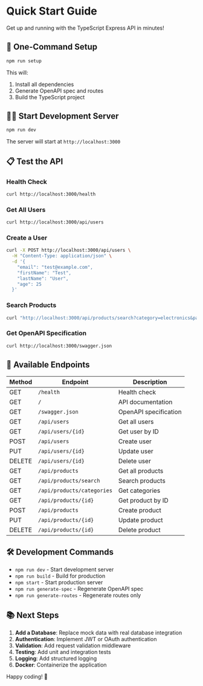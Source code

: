 # Quick Start Guide

Get up and running with the TypeScript Express API in minutes!

## 🚀 One-Command Setup

```bash
npm run setup
```

This will:
1. Install all dependencies
2. Generate OpenAPI spec and routes
3. Build the TypeScript project

## 🏃‍♂️ Start Development Server

```bash
npm run dev
```

The server will start at `http://localhost:3000`

## 📋 Test the API

### Health Check
```bash
curl http://localhost:3000/health
```

### Get All Users
```bash
curl http://localhost:3000/api/users
```

### Create a User
```bash
curl -X POST http://localhost:3000/api/users \
  -H "Content-Type: application/json" \
  -d '{
    "email": "test@example.com",
    "firstName": "Test",
    "lastName": "User",
    "age": 25
  }'
```

### Search Products
```bash
curl "http://localhost:3000/api/products/search?category=electronics&page=1&limit=5"
```

### Get OpenAPI Specification
```bash
curl http://localhost:3000/swagger.json
```

## 🔧 Available Endpoints

| Method | Endpoint | Description |
|--------|----------|-------------|
| GET | `/health` | Health check |
| GET | `/` | API documentation |
| GET | `/swagger.json` | OpenAPI specification |
| GET | `/api/users` | Get all users |
| GET | `/api/users/{id}` | Get user by ID |
| POST | `/api/users` | Create user |
| PUT | `/api/users/{id}` | Update user |
| DELETE | `/api/users/{id}` | Delete user |
| GET | `/api/products` | Get all products |
| GET | `/api/products/search` | Search products |
| GET | `/api/products/categories` | Get categories |
| GET | `/api/products/{id}` | Get product by ID |
| POST | `/api/products` | Create product |
| PUT | `/api/products/{id}` | Update product |
| DELETE | `/api/products/{id}` | Delete product |

## 🛠 Development Commands

- `npm run dev` - Start development server
- `npm run build` - Build for production
- `npm start` - Start production server
- `npm run generate-spec` - Regenerate OpenAPI spec
- `npm run generate-routes` - Regenerate routes only

## 📚 Next Steps

1. **Add a Database**: Replace mock data with real database integration
2. **Authentication**: Implement JWT or OAuth authentication
3. **Validation**: Add request validation middleware
4. **Testing**: Add unit and integration tests
5. **Logging**: Add structured logging
6. **Docker**: Containerize the application

Happy coding! 🎉